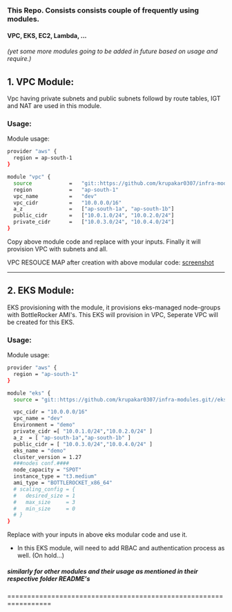 ### This Repo. Consists consists couple of frequently using modules. 
#### VPC, EKS, EC2, Lambda, ... 
###### (yet some more modules going to be added in future based on usage and require.)

## 1. VPC Module:
Vpc having  private subnets and public subnets followd by route tables, IGT and NAT are used in this module.

### Usage:
Module usage: 

```sh
provider "aws" {
  region = ap-south-1
}

module "vpc" {
  source            =   "git::https://github.com/krupakar0307/infra-modules.git//vpc"
  region            =   "ap-south-1"
  vpc_name          =   "dev"
  vpc_cidr          =   "10.0.0.0/16"
  a_z               =   ["ap-south-1a", "ap-south-1b"]
  public_cidr       =   ["10.0.1.0/24", "10.0.2.0/24"]
  private_cidr      =   ["10.0.3.0/24", "10.0.4.0/24"]
}
```
Copy above module code and replace with your inputs.
Finally it will provision VPC with subnets and all.

VPC RESOUCE MAP after creation with above modular code:
[screenshot](vpc/assets/screenshot-1.png)

--------

## 2. EKS Module:

EKS provisioning with the module, it provisions eks-managed node-groups with BottleRocker AMI's. 
This EKS will provision in VPC, Seperate VPC will be created for this EKS.

### Usage:
Module usage:
```sh
provider "aws" {
  region = "ap-south-1"
}

module "eks" {
  source = "git::https://github.com/krupakar0307/infra-modules.git//eks"

  vpc_cidr = "10.0.0.0/16"
  vpc_name = "dev"
  Environment = "demo"
  private_cidr =[ "10.0.1.0/24","10.0.2.0/24" ]
  a_z  = [ "ap-south-1a","ap-south-1b" ]
  public_cidr = [ "10.0.3.0/24","10.0.4.0/24" ]
  eks_name = "demo"
  cluster_version = 1.27
  ###nodes conf.####
  node_capacity = "SPOT"
  instance_type = "t3.medium"
  ami_type = "BOTTLEROCKET_x86_64"
  # scaling_config = {
  #   desired_size = 1
  #   max_size     = 3
  #   min_size     = 0
  # }
}

```
Replace with your inputs in above eks modular code and use it.

- In this EKS module, will need to add RBAC and authentication process as well. (On hold...)


##### similarly for other modules and their usage as mentioned in their respective folder README's



=================================================================
